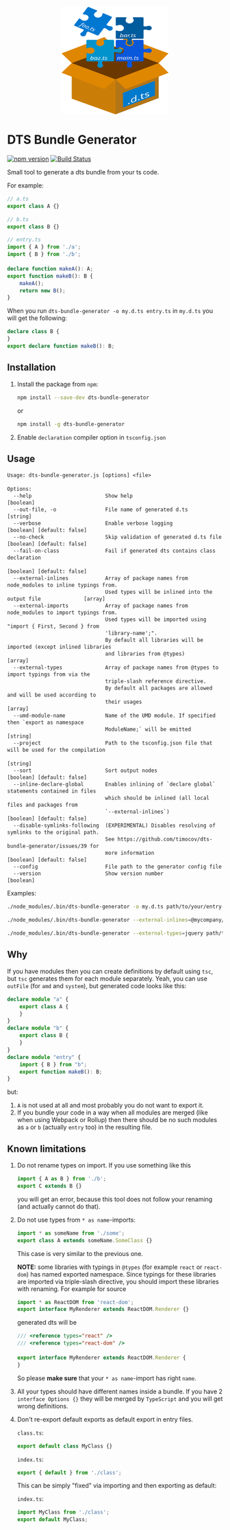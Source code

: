 <!-- markdownlint-disable MD033 -->

<div align="center">
  <a href="https://github.com/timocov/dts-bundle-generator">
    <img width="250px" height="250px" src=".github/logo.svg">
  </a>
</div>

# DTS Bundle Generator

[![npm version](https://badge.fury.io/js/dts-bundle-generator.svg)](https://badge.fury.io/js/dts-bundle-generator)
[![Build Status](https://travis-ci.org/timocov/dts-bundle-generator.svg?branch=master)](https://travis-ci.org/timocov/dts-bundle-generator)

Small tool to generate a dts bundle from your ts code.

For example:

```ts
// a.ts
export class A {}
```

```ts
// b.ts
export class B {}
```

```ts
// entry.ts
import { A } from './a';
import { B } from './b';

declare function makeA(): A;
export function makeB(): B {
    makeA();
    return new B();
}
```

When you run `dts-bundle-generator -o my.d.ts entry.ts` in `my.d.ts` you will get the following:

```ts
declare class B {
}
export declare function makeB(): B;
```

## Installation

1. Install the package from `npm`:
    ```bash
    npm install --save-dev dts-bundle-generator
    ```

    or

    ```bash
    npm install -g dts-bundle-generator
    ```

1. Enable `declaration` compiler option in `tsconfig.json`

## Usage

```
Usage: dts-bundle-generator.js [options] <file>

Options:
  --help                        Show help                                                  [boolean]
  --out-file, -o                File name of generated d.ts                                 [string]
  --verbose                     Enable verbose logging                    [boolean] [default: false]
  --no-check                    Skip validation of generated d.ts file    [boolean] [default: false]
  --fail-on-class               Fail if generated dts contains class declaration
                                                                          [boolean] [default: false]
  --external-inlines            Array of package names from node_modules to inline typings from.
                                Used types will be inlined into the output file              [array]
  --external-imports            Array of package names from node_modules to import typings from.
                                Used types will be imported using "import { First, Second } from
                                'library-name';".
                                By default all libraries will be imported (except inlined libraries
                                and libraries from @types)                                   [array]
  --external-types              Array of package names from @types to import typings from via the
                                triple-slash reference directive.
                                By default all packages are allowed and will be used according to
                                their usages                                                 [array]
  --umd-module-name             Name of the UMD module. If specified then `export as namespace
                                ModuleName;` will be emitted                                [string]
  --project                     Path to the tsconfig.json file that will be used for the compilation
                                                                                            [string]
  --sort                        Sort output nodes                         [boolean] [default: false]
  --inline-declare-global       Enables inlining of `declare global` statements contained in files
                                which should be inlined (all local files and packages from
                                `--external-inlines`)                     [boolean] [default: false]
  --disable-symlinks-following  (EXPERIMENTAL) Disables resolving of symlinks to the original path.
                                See https://github.com/timocov/dts-bundle-generator/issues/39 for
                                more information                          [boolean] [default: false]
  --config                      File path to the generator config file
  --version                     Show version number                                        [boolean]
```

Examples:

```bash
./node_modules/.bin/dts-bundle-generator -o my.d.ts path/to/your/entry-file.ts
```

```bash
./node_modules/.bin/dts-bundle-generator --external-inlines=@mycompany/internal-project --external-imports=@angular/core,rxjs path/to/your/entry-file.ts
```

```bash
./node_modules/.bin/dts-bundle-generator --external-types=jquery path/to/your/entry-file.ts
```

## Why

If you have modules then you can create definitions by default using `tsc`, but `tsc` generates them for each module separately.
Yeah, you can use `outFile` (for `amd` and `system`), but generated code looks like this:

```ts
declare module "a" {
    export class A {
    }
}
declare module "b" {
    export class B {
    }
}
declare module "entry" {
    import { B } from "b";
    export function makeB(): B;
}
```

but:

1. `A` is not used at all and most probably you do not want to export it.
1. If you bundle your code in a way when all modules are merged (like when using Webpack or Rollup) then there should be no such modules as `a` or `b` (actually `entry` too) in the resulting file.

## Known limitations

1. Do not rename types on import. If you use something like this

    ```ts
    import { A as B } from './b';
    export C extends B {}
    ```

    you will get an error, because this tool does not follow your renaming (and actually cannot do that).

1. Do not use types from `* as name`-imports:

    ```ts
    import * as someName from './some';
    export class A extends someName.SomeClass {}
    ```

    This case is very similar to the previous one.

    **NOTE:** some libraries with typings in `@types` (for example `react` or `react-dom`) has named exported namespace.
    Since typings for these libraries are imported via triple-slash directive, you should import these libraries with renaming.
    For example for source

    ```ts
    import * as ReactDOM from 'react-dom';
    export interface MyRenderer extends ReactDOM.Renderer {}
    ```

    generated dts will be

    ```ts
    /// <reference types="react" />
    /// <reference types="react-dom" />

    export interface MyRenderer extends ReactDOM.Renderer {
    }
    ```

    So please **make sure** that your `* as name`-import has right `name`.

1. All your types should have different names inside a bundle. If you have 2 `interface Options {}` they will be merged by `TypeScript` and you will get wrong definitions.

1. Don't re-export default exports as default export in entry files.

    `class.ts`:

    ```ts
    export default class MyClass {}
    ```

    `index.ts`:

    ```ts
    export { default } from './class';
    ```

    This can be simply "fixed" via importing and then exporting as default:

    `index.ts`:

    ```ts
    import MyClass from './class';
    export default MyClass;
    ```
